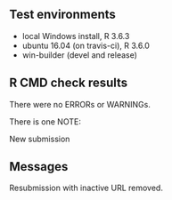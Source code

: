 ## Test environments
* local Windows install, R 3.6.3
* ubuntu 16.04 (on travis-ci), R 3.6.0
* win-builder (devel and release)

## R CMD check results
There were no ERRORs or WARNINGs.

There is one NOTE:  

New submission

## Messages

Resubmission with inactive URL removed.
